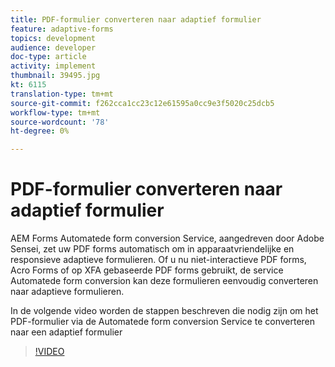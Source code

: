 ```yaml
---
title: PDF-formulier converteren naar adaptief formulier
feature: adaptive-forms
topics: development
audience: developer
doc-type: article
activity: implement
thumbnail: 39495.jpg
kt: 6115
translation-type: tm+mt
source-git-commit: f262cca1cc23c12e61595a0cc9e3f5020c25dcb5
workflow-type: tm+mt
source-wordcount: '78'
ht-degree: 0%

---
```


# PDF-formulier converteren naar adaptief formulier

AEM Forms Automatede form conversion Service, aangedreven door Adobe Sensei, zet uw PDF forms automatisch om in apparaatvriendelijke en responsieve adaptieve formulieren. Of u nu niet-interactieve PDF forms, Acro Forms of op XFA gebaseerde PDF forms gebruikt, de service Automatede form conversion kan deze formulieren eenvoudig converteren naar adaptieve formulieren.

In de volgende video worden de stappen beschreven die nodig zijn om het PDF-formulier via de Automatede form conversion Service te converteren naar een adaptief formulier

>[!VIDEO](https://video.tv.adobe.com/v/39495/?quality=9&learn=on)

